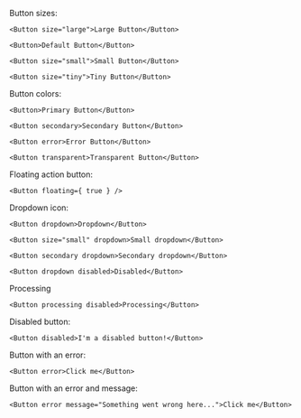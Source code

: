 Button sizes:
```
<Button size="large">Large Button</Button>
```
```    
<Button>Default Button</Button>
```
```
<Button size="small">Small Button</Button>
```
```
<Button size="tiny">Tiny Button</Button>
```

Button colors:
```
<Button>Primary Button</Button>
```
```    
<Button secondary>Secondary Button</Button>
```
```
<Button error>Error Button</Button>
```
```
<Button transparent>Transparent Button</Button>
```



Floating action button:
```
<Button floating={ true } />
```

Dropdown icon:
```
<Button dropdown>Dropdown</Button>
```
```
<Button size="small" dropdown>Small dropdown</Button>
```
```
<Button secondary dropdown>Secondary dropdown</Button>
```
```
<Button dropdown disabled>Disabled</Button>
```


Processing
```
<Button processing disabled>Processing</Button>
```

Disabled button:

```
<Button disabled>I'm a disabled button!</Button>
```

Button with an error:

```
<Button error>Click me</Button>
```

Button with an error and message:

```
<Button error message="Something went wrong here...">Click me</Button>
```
